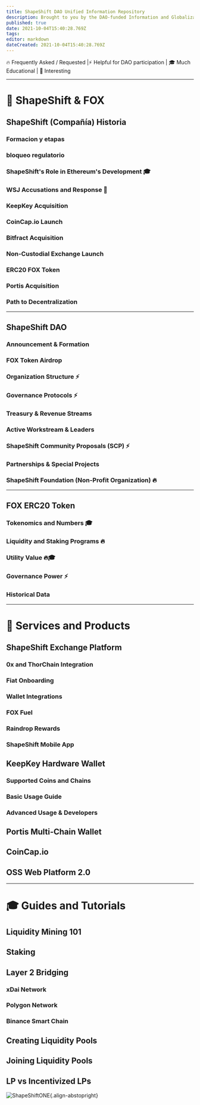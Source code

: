 ```yaml
---
title: ShapeShift DAO Unified Information Repository
description: Brought to you by the DAO-funded Information and Globalization Workstream
published: true
date: 2021-10-04T15:40:28.769Z
tags: 
editor: markdown
dateCreated: 2021-10-04T15:40:28.769Z
---
```


🔥 Frequently Asked / Requested |⚡ Helpful for DAO participation | 🎓 Much Educational | 🧐 Interesting

---

# 🦊 ShapeShift & FOX

## ShapeShift (Compañía) Historia

### Formacion y etapas

### bloqueo regulatorio

### ShapeShift's Role in Ethereum's Development 🎓

### WSJ Accusations and Response  🧐

### KeepKey Acquisition

### CoinCap.io Launch

### Bitfract Acquisition

### Non-Custodial Exchange Launch

### ERC20 FOX Token

### Portis Acquisition

### Path to Decentralization

---

## ShapeShift DAO

### Announcement & Formation

### FOX Token Airdrop

### Organization Structure ⚡

### Governance Protocols ⚡

### Treasury & Revenue Streams

### Active Workstream & Leaders

### ShapeShift Community Proposals (SCP) ⚡

### Partnerships & Special Projects

### ShapeShift Foundation (Non-Profit Organization) 🔥

---

## FOX ERC20 Token

### Tokenomics and Numbers 🎓

### Liquidity and Staking Programs 🔥

### Utility Value 🔥🎓

### Governance Power ⚡

### Historical Data

---

# 📡 Services and Products

## ShapeShift Exchange Platform

### 0x and ThorChain Integration

### Fiat Onboarding

### Wallet Integrations

### FOX Fuel

### Raindrop Rewards

### ShapeShift Mobile App

## KeepKey Hardware Wallet

### Supported Coins and Chains

### Basic Usage Guide

### Advanced Usage & Developers

## Portis Multi-Chain Wallet

## CoinCap.io

## OSS Web Platform 2.0

---

# 🎓 Guides and Tutorials

## Liquidity Mining 101

## Staking

## Layer 2 Bridging

### xDai Network

### Polygon Network

### Binance Smart Chain

## Creating Liquidity Pools

## Joining Liquidity Pools

## LP vs Incentivized LPs

[^1]: What did the fox say?

![ShapeShiftONE](https://docs.shapeshift.one/fox_icon_white.svg){.align-abstopright}

